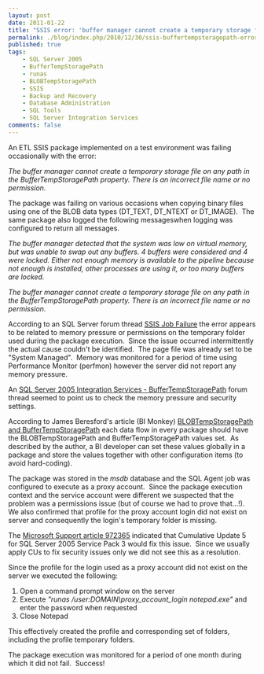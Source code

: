 ```yaml
---
layout: post
date: 2011-01-22
title: "SSIS error: 'buffer manager cannot create a temporary storage file on any path in the BufferTempStoragePath property'"
permalink: ./blog/index.php/2010/12/30/ssis-buffertempstoragepath-error/
published: true
tags:
    - SQL Server 2005
    - BufferTempStoragePath
    - runas
    - BLOBTempStoragePath
    - SSIS
    - Backup and Recovery
    - Database Administration
    - SQL Tools
    - SQL Server Integration Services
comments: false
---
```

An ETL SSIS package implemented on a test environment was failing occasionally with the error:

*The buffer manager cannot create a temporary storage file on any path in the BufferTempStoragePath property. There is an incorrect file name or no permission.*

The package was failing on various occasions when copying binary files using one of the BLOB data types (DT_TEXT, DT_NTEXT or DT_IMAGE).  The same package also logged the following messageswhen logging was configured to return all messages.

*The buffer manager detected that the system was low on virtual memory, but was unable to swap out any buffers. 4 buffers were considered and 4 were locked. Either not enough memory is available to the pipeline because not enough is installed, other processes are using it, or too many buffers are locked.*

*The buffer manager cannot create a temporary storage file on any path in the BufferTempStoragePath property. There is an incorrect file name or no permission.*

According to an SQL Server forum thread [SSIS Job Failure](http://social.msdn.microsoft.com/Forums/en-US/sqlintegrationservices/thread/912ee1eb-8d95-4cc6-9844-cb7f56d36515) the error appears to be related to memory pressure or permissions on the temporary folder used during the package execution.  Since the issue occurred intermittently the actual cause couldn't be identified.  The page file was already set to be "System Managed".  Memory was monitored for a period of time using Performance Monitor (perfmon) however the server did not report any memory pressure.

An [SQL Server 2005 Integration Services - BufferTempStoragePath](http://www.sqlservercentral.com/Forums/Topic611028-148-1.aspx) forum thread seemed to point us to check the memory pressure and security settings.

According to James Beresford's article (BI Monkey) [BLOBTempStoragePath and BufferTempStoragePath](http://www.bimonkey.com/2008/04/blobtempstoragepath-and-buffertempstoragepath/) each data flow in every package should have the BLOBTempStoragePath and BufferTempStoragePath values set.  As described by the author, a BI developer can set these values globally in a package and store the values together with other configuration items (to avoid hard-coding).

The package was stored in the *msdb* database and the SQL Agent job was configured to execute as a proxy account.  Since the package execution context and the service account were different we suspected that the problem was a permissions issue (but of course we had to prove that...!).  We also confirmed that profile for the proxy account login did not exist on server and consequently the login's temporary folder is missing.

The [Microsoft Support article 972365](http://support.microsoft.com/kb/972365) indicated that Cumulative Update 5 for SQL Server 2005 Service Pack 3 would fix this issue.  Since we usually apply CUs to fix security issues only we did not see this as a resolution.

Since the profile for the login used as a proxy account did not exist on the server we executed the following:
1. Open a command prompt window on the server
2. Execute *"runas /user:DOMAIN\proxy_account_login notepad.exe"* and enter the password when requested
3. Close Notepad

This effectively created the profile and corresponding set of folders, including the profile temporary folders.

The package execution was monitored for a period of one month during which it did not fail.  Success!
